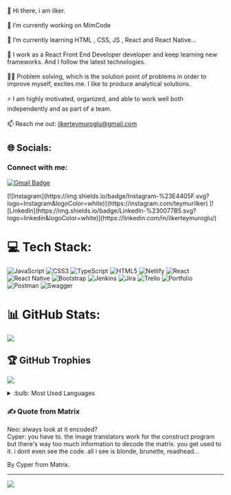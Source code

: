 

💫 Hi there, i am ilker.<br><br>🔭 I’m currently working on MimCode<br><br>🌱 I’m currently learning HTML , CSS, JS , React and React Native...<br><br>🧳 I work as a React Front End Developer developer and keep learning new frameworks. And I follow the latest technologies.<br><br>👨‍💻 Problem solving, which is the solution point of problems in order to improve myself, excites me. I like to produce analytical solutions.<br><br>⚡ I am highly motivated, organized, and able to work well both independently and as part of a team.<br><br>📫 Reach me out: ilkerteymuroglu@gmail.com


## 🌐 Socials:
<h3 align="left">Connect with me:</h3>
<p align="left">
 
[![Gmail Badge](https://img.shields.io/badge/Gmail-d14836?style=flat-square&logo=Gmail&logoColor=white&link=mailto:ilkerteymuroglu@gmail.com)](mailto:ilkerteymuroglu@gmail.com)
</p>
[![Instagram](https://img.shields.io/badge/Instagram-%23E4405F.svg?logo=Instagram&logoColor=white)](https://instagram.com/teymurilker) [![LinkedIn](https://img.shields.io/badge/LinkedIn-%230077B5.svg?logo=linkedin&logoColor=white)](https://linkedin.com/in/ilkerteymuroglu/)  

# 💻 Tech Stack:
![JavaScript](https://img.shields.io/badge/javascript-%23323330.svg?style=for-the-badge&logo=javascript&logoColor=%23F7DF1E) ![CSS3](https://img.shields.io/badge/css3-%231572B6.svg?style=for-the-badge&logo=css3&logoColor=white) ![TypeScript](https://img.shields.io/badge/typescript-%23007ACC.svg?style=for-the-badge&logo=typescript&logoColor=white) ![HTML5](https://img.shields.io/badge/html5-%23E34F26.svg?style=for-the-badge&logo=html5&logoColor=white) ![Netlify](https://img.shields.io/badge/netlify-%23000000.svg?style=for-the-badge&logo=netlify&logoColor=#00C7B7) ![React](https://img.shields.io/badge/react-%2320232a.svg?style=for-the-badge&logo=react&logoColor=%2361DAFB) ![React Native](https://img.shields.io/badge/react_native-%2320232a.svg?style=for-the-badge&logo=react&logoColor=%2361DAFB) ![Bootstrap](https://img.shields.io/badge/bootstrap-%23563D7C.svg?style=for-the-badge&logo=bootstrap&logoColor=white) ![Jenkins](https://img.shields.io/badge/jenkins-%232C5263.svg?style=for-the-badge&logo=jenkins&logoColor=white) ![Jira](https://img.shields.io/badge/jira-%230A0FFF.svg?style=for-the-badge&logo=jira&logoColor=white) ![Trello](https://img.shields.io/badge/Trello-%23026AA7.svg?style=for-the-badge&logo=Trello&logoColor=white) ![Portfolio](https://img.shields.io/badge/Portfolio-%23000000.svg?style=for-the-badge&logo=firefox&logoColor=#FF7139) ![Postman](https://img.shields.io/badge/Postman-FF6C37?style=for-the-badge&logo=postman&logoColor=white) ![Swagger](https://img.shields.io/badge/-Swagger-%23Clojure?style=for-the-badge&logo=swagger&logoColor=white)
# 📊 GitHub Stats:
![](https://github-readme-streak-stats.herokuapp.com/?user=ilkerteymur&theme=dark&hide_border=false)<br/>

## 🏆 GitHub Trophies
![](https://github-profile-trophy.vercel.app/?username=ilkerteymur&theme=radical&no-frame=false&no-bg=true&margin-w=4)


<details>
<summary>:bulb: Most Used Languages</summary>
<img src='https://github-readme-stats.vercel.app/api/top-langs/?username=ilkerteymur&layout=compact'>
</details>

### ✍️  Quote from Matrix
Neo: always look at it encoded? <br>
Cyper: you have to. the image translators work for the construct program
but there's way too much information to decode the matrix.
you get used to it. i dont even see the code. all i see is blonde, brunette, readhead... 

By Cyper from Matrix.

---
[![](https://visitcount.itsvg.in/api?id=ilkerteymur&icon=0&color=0)](https://visitcount.itsvg.in)

<!-- Proudly created with GPRM ( https://gprm.itsvg.in ) -->
